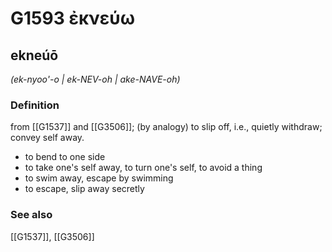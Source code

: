 # G1593 ἐκνεύω

## ekneúō

_(ek-nyoo'-o | ek-NEV-oh | ake-NAVE-oh)_

### Definition

from [[G1537]] and [[G3506]]; (by analogy) to slip off, i.e., quietly withdraw; convey self away.

- to bend to one side
- to take one's self away, to turn one's self, to avoid a thing
- to swim away, escape by swimming
- to escape, slip away secretly

### See also

[[G1537]], [[G3506]]

